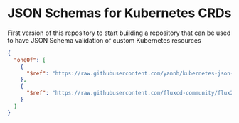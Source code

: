 # JSON Schemas for Kubernetes CRDs

First version of this repository to start building a repository that can be used to have JSON Schema validation of custom Kubernetes resources

```json
{
  "oneOf": [
    {
      "$ref": "https://raw.githubusercontent.com/yannh/kubernetes-json-schema/master/v1.31.6-standalone-strict/all.json"
    },
    {
      "$ref": "https://raw.githubusercontent.com/fluxcd-community/flux2-schemas/main/all.json"
    }
  ]
}
```
